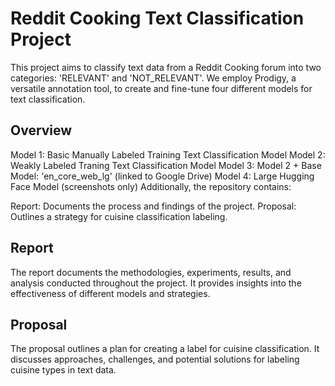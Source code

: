 <h1>Reddit Cooking Text Classification Project</h1>
This project aims to classify text data from a Reddit Cooking forum into two categories: 'RELEVANT' and 'NOT_RELEVANT'. We employ Prodigy, a versatile annotation tool, to create and fine-tune four different models for text classification.

<h2>Overview</h2>
Model 1: Basic Manually Labeled Training Text Classification Model
Model 2: Weakly Labeled Traning Text Classification Model
Model 3: Model 2 + Base Model: 'en_core_web_lg' (linked to Google Drive)
Model 4: Large Hugging Face Model (screenshots only)
Additionally, the repository contains:

Report: Documents the process and findings of the project.
Proposal: Outlines a strategy for cuisine classification labeling.

<h2>Report</h2>
The report documents the methodologies, experiments, results, and analysis conducted throughout the project. It provides insights into the effectiveness of different models and strategies.

<h2>Proposal</h2>
The proposal outlines a plan for creating a label for cuisine classification. It discusses approaches, challenges, and potential solutions for labeling cuisine types in text data.
